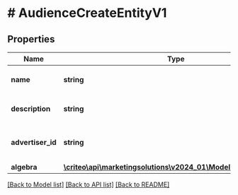 # # AudienceCreateEntityV1

## Properties

Name | Type | Description | Notes
------------ | ------------- | ------------- | -------------
**name** | **string** | Name of the audience |
**description** | **string** | Description of the audience | [optional]
**advertiser_id** | **string** | Advertiser associated to the audience |
**algebra** | [**\criteo\api\marketingsolutions\v2024_01\Model\AlgebraNodeV1**](AlgebraNodeV1.md) |  |

[[Back to Model list]](../../README.md#models) [[Back to API list]](../../README.md#endpoints) [[Back to README]](../../README.md)
